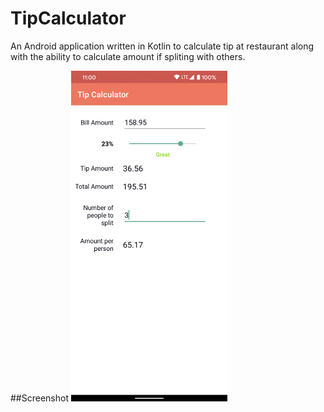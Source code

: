 # TipCalculator

An Android application written in Kotlin to calculate tip at restaurant along with the ability to calculate amount if spliting with others.

##Screenshot
<img src="https://github.com/rugveddarwhekar/TipCalculator/blob/master/Screenshot_20210925-131738.png" alt="Screenshot for the app" width="250"/>
